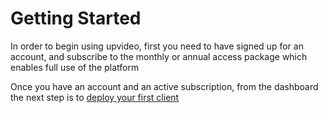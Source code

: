 # Getting Started

In order to begin using upvideo, first you need to have signed up for an account, and subscribe to the monthly or annual access package which enables full use of the platform

Once you have an account and an active subscription, from the dashboard the next step is to [deploy your first client](managing_clients.md)

